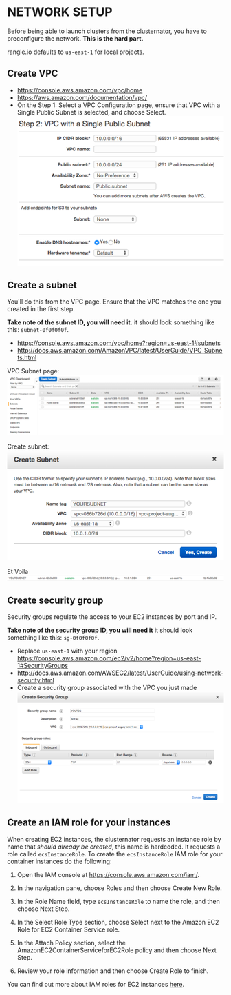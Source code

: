 # NETWORK SETUP

Before being able to launch clusters from the clusternator, you have to
preconfigure the network. **This is the hard part.**


rangle.io defaults to `us-east-1` for local projects.


## Create VPC
- https://console.aws.amazon.com/vpc/home
- https://aws.amazon.com/documentation/vpc/
- On the Step 1: Select a VPC Configuration page, ensure that VPC with a Single Public Subnet is selected, and choose Select.
![VPC page](scrots/vpc_setup_1.png)


## Create a subnet

You'll do this from the VPC page. Ensure that the VPC matches the one
you created in the first step.


**Take note of the subnet ID, you will need it.** it should look
something like this: `subnet-0f0f0f0f`.


- https://console.aws.amazon.com/vpc/home?region=us-east-1#subnets
- http://docs.aws.amazon.com/AmazonVPC/latest/UserGuide/VPC_Subnets.html

VPC Subnet page:
![VPC Subnet page](scrots/subnet_1.png)

Create subnet:
![Create subnet](scrots/subnet_2.png)

Et Voila
![Create subnet](scrots/subnet_3.png)



## Create security group

Security groups regulate the access to your EC2 instances by port and IP.


**Take note of the security group ID, you will need it** it should look
something like this: `sg-0f0f0f0f`.


- Replace `us-east-1` with your region https://console.aws.amazon.com/ec2/v2/home?region=us-east-1#SecurityGroups
- http://docs.aws.amazon.com/AWSEC2/latest/UserGuide/using-network-security.html
- Create a security group associated with the VPC you just made
![Security Group](scrots/security_group_1.png)



## Create an IAM role for your instances

When creating EC2 instances, the clusternator requests an instance role
by name that *should already be created*, this name is hardcoded. It requests
a role called `ecsInstanceRole`. To create the `ecsInstanceRole` IAM role for your container instances do the following:


1. Open the IAM console at https://console.aws.amazon.com/iam/.

2. In the navigation pane, choose Roles and then choose Create New Role.

3. In the Role Name field, type `ecsInstanceRole` to name the role, and then choose Next Step.

4. In the Select Role Type section, choose Select next to the Amazon EC2 Role for EC2 Container Service role.

5. In the Attach Policy section, select the AmazonEC2ContainerServiceforEC2Role policy and then choose Next Step.

6. Review your role information and then choose Create Role to finish.


You can find out more about IAM roles for EC2 instances
[here](http://docs.aws.amazon.com/AWSEC2/latest/UserGuide/iam-roles-for-amazon-ec2.html).
